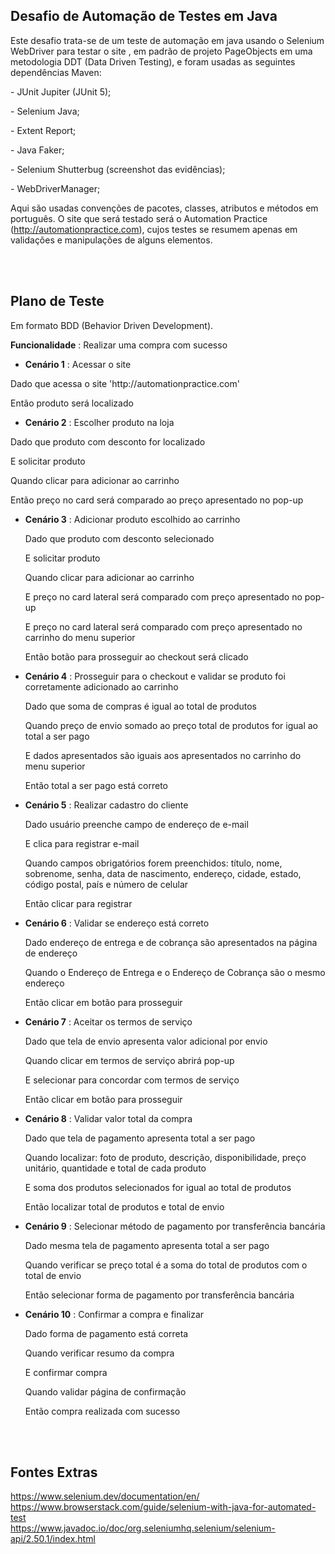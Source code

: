 ## Desafio de Automação de Testes em Java
Este desafio trata-se de um teste de automação em java usando o Selenium WebDriver para testar o site , em padrão de projeto PageObjects em uma metodologia DDT (Data Driven Testing), e foram usadas as seguintes dependências Maven: <br>
	<p><p>- JUnit Jupiter (JUnit 5); <br>
	<p><p>- Selenium Java;<br>
	<p><p>- Extent Report;<br>
	<p><p>- Java Faker;<br>
	<p><p>- Selenium Shutterbug (screenshot das evidências);<br>
	<p><p>- WebDriverManager;
	<br>

Aqui são usadas convenções de pacotes, classes, atributos e métodos em português. 
O site que será testado será o Automation Practice (http://automationpractice.com), cujos testes se resumem apenas em validações e manipulações de alguns elementos. 

<br><br>

## Plano de Teste 
Em formato BDD (Behavior Driven Development).

**Funcionalidade** :  Realizar uma compra com sucesso

  - **Cenário 1** :  Acessar o site <br>
  <p><p>Dado que acessa o site 'http://automationpractice.com' <br>
  <p><p>Então produto será localizado <br> 

  - **Cenário 2** :  Escolher produto na loja <br>
  <p><p>Dado que produto com desconto for localizado <br>
	<p><p>E solicitar produto <br>
	<p><p>Quando clicar para adicionar ao carrinho <br> 	
	<p><p>Então preço no card será comparado ao preço apresentado no pop-up <br> 

  - **Cenário 3** :  Adicionar produto escolhido ao carrinho <br>
	<p><p>Dado que produto com desconto selecionado <br>
	<p><p>E solicitar produto <br>
	<p><p>Quando clicar para adicionar ao carrinho <br> 	
	<p><p>E preço no card lateral será comparado com preço apresentado no pop-up <br>
	<p><p>E preço no card lateral será comparado com preço apresentado no carrinho do menu superior <br>
 	<p><p>Então botão para prosseguir ao checkout será clicado <br> 

  - **Cenário 4** :  Prosseguir para o checkout e validar se produto foi corretamente adicionado ao carrinho <br>
	<p><p>Dado que soma de compras é igual ao total de produtos <br>
	<p><p>Quando preço de envio somado ao preço total de produtos for igual ao total a ser pago <br>
	<p><p>E dados apresentados são iguais aos apresentados no carrinho do menu superior <br>
	<p><p>Então total a ser pago está correto <br> 

  - **Cenário 5** :  Realizar cadastro do cliente <br>
	<p><p>Dado usuário preenche campo de endereço de e-mail <br>
	<p><p>E clica para registrar e-mail <br>
	<p><p>Quando campos obrigatórios forem preenchidos: título, nome, sobrenome, senha, data de nascimento, endereço, cidade, estado, código postal, país e número de celular <br>
	<p><p>Então clicar para registrar <br> 

  - **Cenário 6** :  Validar se endereço está correto <br>
	<p><p>Dado endereço de entrega e de cobrança são apresentados na página de endereço <br>
	<p><p>Quando o Endereço de Entrega e o Endereço de Cobrança são o mesmo endereço <br>
	<p><p>Então clicar em botão para prosseguir <br> 

  - **Cenário 7** :  Aceitar os termos de serviço <br>
	<p><p>Dado que tela de envio apresenta valor adicional por envio <br>
	<p><p>Quando clicar em termos de serviço abrirá pop-up <br>
	<p><p>E selecionar para concordar com termos de serviço <br>
	<p><p>Então clicar em botão para prosseguir <br>

  - **Cenário 8** :  Validar valor total da compra <br>
	<p><p>Dado que tela de pagamento apresenta total a ser pago <br>
	<p><p>Quando localizar: foto de produto, descrição, disponibilidade, preço unitário, quantidade e total de cada produto <br>
	<p><p>E soma dos produtos selecionados for igual ao total de produtos <br>
	<p><p>Então localizar total de produtos e total de envio <br>

  - **Cenário 9** :  Selecionar método de pagamento por transferência bancária <br>
	<p><p>Dado mesma tela de pagamento apresenta total a ser pago <br>
	<p><p>Quando verificar se preço total é a soma do total de produtos com o total de envio <br>
	<p><p>Então selecionar forma de pagamento por transferência bancária <br>

  - **Cenário 10** :  Confirmar a compra e finalizar <br>
	<p><p>Dado forma de pagamento está correta <br>
	<p><p>Quando verificar resumo da compra <br>
	<p><p>E confirmar compra <br>
 	<p><p>Quando validar página de confirmação <br>
	<p><p>Então compra realizada com sucesso

<br><br>

## Fontes Extras 
https://www.selenium.dev/documentation/en/ <br>
https://www.browserstack.com/guide/selenium-with-java-for-automated-test <br> 
https://www.javadoc.io/doc/org.seleniumhq.selenium/selenium-api/2.50.1/index.html <br> 
